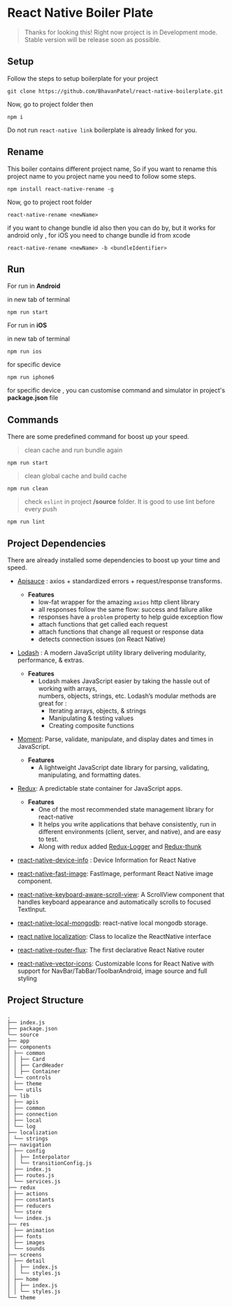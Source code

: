 
# React Native Boiler Plate

> Thanks for looking this! Right now project is in Development mode.
> Stable version will be release soon as possible.





## Setup
Follow the steps to setup boilerplate for your project
```
git clone https://github.com/BhavanPatel/react-native-boilerplate.git
```
Now, go to project folder then
```
npm i
```
Do not run `react-native link`  boilerplate is already linked for you.


## Rename
This boiler contains different project name, So if you want to rename this project name to you project name you  need to follow some steps.
```
npm install react-native-rename -g
```
Now, go to project root folder
```
react-native-rename <newName>
```
if you want to change bundle id also then you can do by,
but it works for android only , for iOS you need to change bundle id from xcode
```
react-native-rename <newName> -b <bundleIdentifier>
```

## Run

For run in **Android**

in new tab of terminal
```
npm run start
```

For run in **iOS**

in new tab of terminal
```
npm run ios
```

for specific device
```
npm run iphone6
```
for specific device , you can customise command and simulator in project's **package.json** file


## Commands
There are some predefined command for boost up your speed.
>clean cache and run bundle again
```
npm run start
```
>clean global cache and build cache
```
npm run clean
```
>check `eslint` in project **/source** folder. It is good to use lint before every push
```
npm run lint
```

## Project Dependencies
There are already installed some dependencies to boost up your time and speed.

- [Apisauce](https://github.com/infinitered/apisauce) : axios + standardized errors + request/response transforms.
	- **Features**
		-   low-fat wrapper for the amazing  `axios`  http client library
		-   all responses follow the same flow: success and failure alike
		-   responses have a  `problem`  property to help guide exception flow
		-   attach functions that get called each request
		-   attach functions that change all request or response data
		-   detects connection issues (on React Native)
	
- [Lodash](https://lodash.com/) : A modern JavaScript utility library delivering modularity, performance, & extras.
	- **Features**
		- Lodash makes JavaScript easier by taking the hassle out of working with arrays,  
numbers, objects, strings, etc. Lodash’s modular methods are great for :
			-  Iterating arrays, objects, & strings
			-  Manipulating & testing values
			-  Creating composite functions

- [Moment](https://momentjs.com/):  Parse, validate, manipulate, and display dates and times in JavaScript.
	- **Features**
		- A lightweight JavaScript date library for parsing, validating, manipulating, and formatting dates.

- [Redux](https://redux.js.org/):  A predictable state container for JavaScript apps.
	- **Features**
		- One of the most recommended state management library for react-native
		- It helps you write applications that behave consistently, run in different environments (client, server, and native), and are easy to test.
		- Along with redux added [Redux-Logger](https://github.com/LogRocket/redux-logger)  and [Redux-thunk](https://github.com/reduxjs/redux-thunk)

- [react-native-device-info](https://github.com/react-native-community/react-native-device-info) : Device Information for React Native
- [react-native-fast-image](https://github.com/DylanVann/react-native-fast-image): FastImage, performant React Native image component.
- [react-native-keyboard-aware-scroll-view](https://github.com/APSL/react-native-keyboard-aware-scroll-view): A ScrollView component that handles keyboard appearance and automatically scrolls to focused TextInput.
- [react-native-local-mongodb](https://github.com/antoniopresto/react-native-local-mongodb): react-native local mongodb storage.

- [react native localization](https://github.com/stefalda/ReactNativeLocalization): Class to localize the ReactNative interface

- [react-native-router-flux](https://github.com/aksonov/react-native-router-flux): The first declarative React Native router

- [react-native-vector-icons](https://github.com/oblador/react-native-vector-icons): Customizable Icons for React Native with support for NavBar/TabBar/ToolbarAndroid, image source and full styling


## Project Structure

```
.
├── index.js
├── package.json
└── source
├── app
├── components
│ ├── common
│ │ ├── Card
│ │ ├── CardHeader
│ │ ├── Container
│ └── controls
│ ├── theme
│ └── utils
├── lib
│ ├── apis
│ ├── common
│ ├── connection
│ ├── local
│ └── log
├── localization
│ └── strings
├── navigation
│ ├── config
│ │ ├── Interpolator
│ │ └── transitionConfig.js
│ ├── index.js
│ ├── routes.js
│ └── services.js
├── redux
│ ├── actions
│ ├── constants
│ ├── reducers
│ └── store
│ └── index.js
├── res
│ ├── animation
│ ├── fonts
│ ├── images
│ └── sounds
├── screens
│ ├── detail
│ │ ├── index.js
│ │ └── styles.js
│ ├── home
│ │ ├── index.js
│ │ └── styles.js
└── theme
```
